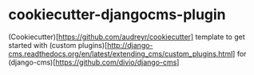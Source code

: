 cookiecutter-djangocms-plugin
=============================

(Cookiecutter)[https://github.com/audreyr/cookiecutter] template to get started with
(custom plugins)[http://django-cms.readthedocs.org/en/latest/extending_cms/custom_plugins.html] for (django-cms)[https://github.com/divio/django-cms]
